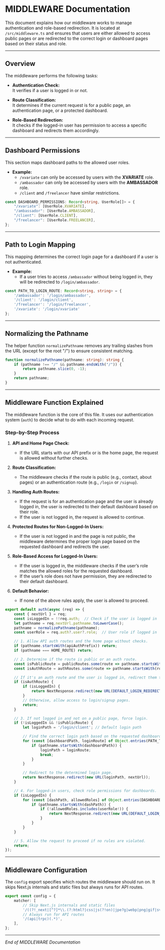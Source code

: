 # MIDDLEWARE Documentation

This document explains how our middleware works to manage authentication and role-based redirection. It is located at `/src/middleware.ts` and ensures that users are either allowed to access public pages or are redirected to the correct login or dashboard pages based on their status and role.

---

## Overview

The middleware performs the following tasks:

- **Authentication Check:**  
  It verifies if a user is logged in or not.

- **Route Classification:**  
  It determines if the current request is for a public page, an authentication page, or a protected dashboard.

- **Role-Based Redirection:**  
  It checks if the logged-in user has permission to access a specific dashboard and redirects them accordingly.

---

## Dashboard Permissions

This section maps dashboard paths to the allowed user roles.

- **Example:**  
  - `/xvariate` can only be accessed by users with the **XVARIATE** role.
  - `/ambassador` can only be accessed by users with the **AMBASSADOR** role.
  - `/client` and `/freelancer` have similar restrictions.

```typescript
const DASHBOARD_PERMISSIONS: Record<string, UserRole[]> = {
    "/xvariate": [UserRole.XVARIATE],
    "/ambassador": [UserRole.AMBASSADOR],
    "/client": [UserRole.CLIENT],
    "/freelancer": [UserRole.FREELANCER],
};
```

---

## Path to Login Mapping

This mapping determines the correct login page for a dashboard if a user is not authenticated.

- **Example:**  
  - If a user tries to access `/ambassador` without being logged in, they will be redirected to `/login/ambassador`.

```typescript
const PATH_TO_LOGIN_ROUTE: Record<string, string> = {
    '/ambassador': '/login/ambassador',
    '/client': '/login/client',
    '/freelancer': '/login/freelancer',
    '/xvariate': '/login/xvariate'
};
```

---

## Normalizing the Pathname

The helper function `normalizePathname` removes any trailing slashes from the URL (except for the root "/") to ensure consistent matching.

```typescript
function normalizePathname(pathname: string): string {
    if (pathname !== "/" && pathname.endsWith("/")) {
        return pathname.slice(0, -1);
    }
    return pathname;
}
```

---

## Middleware Function Explained

The middleware function is the core of this file. It uses our authentication system (`auth`) to decide what to do with each incoming request.

### Step-by-Step Process

1. **API and Home Page Check:**  
   - If the URL starts with our API prefix or is the home page, the request is allowed without further checks.
  
2. **Route Classification:**  
   - The middleware checks if the route is public (e.g., contact, about pages) or an authentication route (e.g., `/login` or `/signup`).

3. **Handling Auth Routes:**  
   - If the request is for an authentication page and the user is already logged in, the user is redirected to their default dashboard based on their role.
   - If the user is not logged in, the request is allowed to continue.

4. **Protected Routes for Non-Logged-In Users:**  
   - If the user is not logged in and the page is not public, the middleware determines the proper login page based on the requested dashboard and redirects the user.

5. **Role-Based Access for Logged-In Users:**  
   - If the user is logged in, the middleware checks if the user’s role matches the allowed roles for the requested dashboard.
   - If the user’s role does not have permission, they are redirected to their default dashboard.

6. **Default Behavior:**  
   - If none of the above rules apply, the user is allowed to proceed.

```typescript
export default auth(async (req) => {
    const { nextUrl } = req;
    const isLoggedIn = !!req.auth;  // Check if the user is logged in
    let pathname = req.nextUrl.pathname.toLowerCase();
    pathname = normalizePathname(pathname);
    const userRole = req.auth?.user?.role;  // User role if logged in

    // 1. Allow API auth routes and the home page without checks.
    if (pathname.startsWith(apiAuthPrefix)) return;
    if (pathname === HOME_ROUTE) return;

    // 2. Determine if the route is public or an auth route.
    const isPublicRoute = publicRoutes.some(route => pathname.startsWith(route));
    const isAuthRoute = authRoutes.some(route => pathname.startsWith(route));

    // If it's an auth route and the user is logged in, redirect them to their dashboard.
    if (isAuthRoute) {
        if (isLoggedIn) {
            return NextResponse.redirect(new URL(DEFAULT_LOGIN_REDIRECT(userRole as UserRole), nextUrl));
        }
        // Otherwise, allow access to login/signup pages.
        return;
    }

    // 3. If not logged in and not on a public page, force login.
    if (!isLoggedIn && !isPublicRoute) {
        let loginPath = '/login/client'; // Default login path

        // Find the correct login path based on the requested dashboard.
        for (const [dashboardPath, loginRoute] of Object.entries(PATH_TO_LOGIN_ROUTE)) {
            if (pathname.startsWith(dashboardPath)) {
                loginPath = loginRoute;
                break;
            }
        }

        // Redirect to the determined login page.
        return NextResponse.redirect(new URL(loginPath, nextUrl));
    }

    // 4. For logged-in users, check role permissions for dashboards.
    if (isLoggedIn) {
        for (const [dashPath, allowedRoles] of Object.entries(DASHBOARD_PERMISSIONS)) {
            if (pathname.startsWith(dashPath)) {
                if (!allowedRoles.includes(userRole!)) {
                    return NextResponse.redirect(new URL(DEFAULT_LOGIN_REDIRECT(userRole as UserRole), nextUrl));
                }
            }
        }
    }

    // 5. Allow the request to proceed if no rules are violated.
    return;
});
```

---

## Middleware Configuration

The `config` export specifies which routes the middleware should run on. It skips Next.js internals and static files but always runs for API routes.

```typescript
export const config = {
    matcher: [
        // Skip Next.js internals and static files
        '/((?!_next|[^?]*\\.(?:html?|css|js(?!on)|jpe?g|webp|png|gif|svg|ttf|woff2?|ico|csv|docx?|xlsx?|zip|webmanifest)).*)',
        // Always run for API routes
        '/(api|trpc)(.*)',
    ],
};
```

---

*End of MIDDLEWARE Documentation*